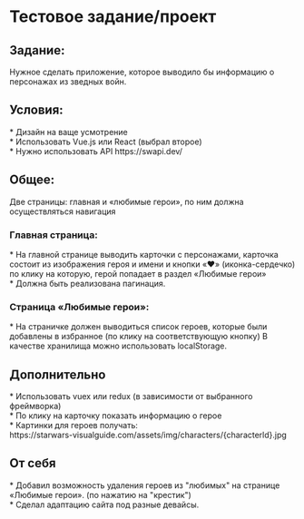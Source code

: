 <h1>Тестовое задание/проект</h1>

<h2>Задание:</h2>
Нужное сделать приложение, которое выводило бы информацию о персонажах из зведных войн.

<h2>Условия:</h2>
* Дизайн на ваще усмотрение<br>
* Использовать Vue.js или React (выбрал второе)<br>
* Нужно использовать API https://swapi.dev/<br>

<h2>Общее:</h2>
Две страницы: главная и «любимые герои», по ним должна осуществляться навигация

<h3>Главная страница:</h3>
* На главной странице выводить карточки с персонажами, карточка состоит из изображения героя и имени и кнопки «❤» (иконка-сердечко) по клику на которую, герой попадает в раздел «Любимые герои»<br>
* Должна быть реализована пагинация.<br>

<h3>Страница «Любимые герои»: </h3>
* На страничке должен выводиться список героев, которые были добавлены в избранное (по клику на соответствующую кнопку) В качестве хранилища можно использовать localStorage.

<h2>Дополнительно</h2>
* Использовать vuex или redux (в зависимости от выбранного
фреймворка)<br>
* По клику на карточку показать информацию о герое<br>
* Картинки для героев получать:<br>
https://starwars-visualguide.com/assets/img/characters/{characterld}.jpg

<h2>От себя</h2>
* Добавил возможность удаления героев из "любимых" на странице «Любимые герои». (по нажатию на "крестик") <br>
* Сделал адаптацию сайта под разные девайсы.
